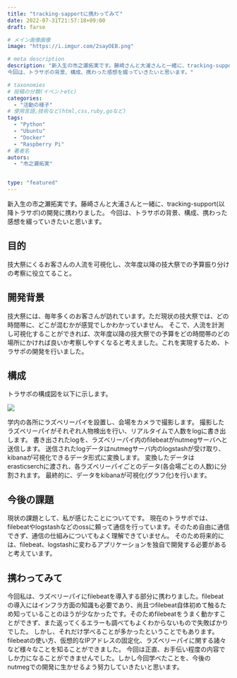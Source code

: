 ```yaml
---
title: "tracking-sapportに携わってみて"
date: 2022-07-31T21:57:18+09:00
draft: farse

# メイン画像画像
image: "https://i.imgur.com/2sayOEB.png"

# meta description
description: "新入生の市之瀬拓実です。藤崎さんと大浦さんと一緒に、tracking-support(以降トラサポ)の開発に携わりました。
今回は、トラサポの背景、構成、携わった感想を綴っていきたいと思います。"

# taxonomies
# 投稿の分類(イベントetc)
categories:
  - "活動の様子"
# 使用言語,技術など(html,css,ruby,goなど)
tags:
  - "Python"
  - "Ubuntu"
  - "Docker"
  - "Raspberry Pi"
# 著者名
autors:
  - "市之瀬拓実"


type: "featured"
---
```

新入生の市之瀬拓実です。藤崎さんと大浦さんと一緒に、tracking-support(以降トラサポ)の開発に携わりました。
今回は、トラサポの背景、構成、携わった感想を綴っていきたいと思います。

## 目的
技大祭にくるお客さんの人流を可視化し、次年度以降の技大祭での予算振り分けの考察に役立てること。

## 開発背景
技大祭には、毎年多くのお客さんが訪れています。ただ現状の技大祭では、どの時間帯に、どこが混むかが感覚でしかわかっていません。
そこで、人流を計測し可視化することができれば、次年度以降の技大祭での予算をどの時間帯のどの場所にかければ良いか考察しやすくなると考えました。これを実現するため、トラサポの開発を行いました。

## 構成
トラサポの構成図を以下に示します。

![](https://i.imgur.com/2sayOEB.png)


学内の各所にラズベリーパイを設置し、会場をカメラで撮影します。
撮影したラズベリーパイがそれぞれ人物検出を行い、リアルタイムで人数をlogに書き出します。
書き出されたlogを、ラズベリーパイ内のfilebeatがnutmegサーバへと送信します。
送信されたlogデータはnutmegサーバ内のlogstashが受け取り、kibanaが可視化できるデータ形式に変換します。
変換したデータはerasticserchに渡され、各ラズベリーパイごとのデータ(各会場ごとの人数)に分割されます。
最終的に、データをkibanaが可視化(グラフ化)を行います。

## 今後の課題
現状の課題として、私が感じたことについてです。
現在のトラサポでは、filebeatやlogstashなどのossに頼って通信を行っています。そのため自由に通信できず、通信の仕組みについてもよく理解できていません。
そのため将来的には、filebeat、logstashに変わるアプリケーションを独自で開発する必要があると考えています。

## 携わってみて
今回私は、ラズベリーパイにfilebeatを導入する部分に携わりました。filebeatの導入にはインフラ方面の知識も必要であり、尚且つfilebeat自体初めて触るため知っていることのほうが少なかったです。そのためfilebeatをうまく動かすことができず、また返ってくるエラーも調べてもよくわからないもので失敗ばかりでした。
しかし、それだけ学べることが多かったということでもあります。filebeatの使い方、仮想的なIPアドレスの固定化、ラズベリーパイに関する諸々など様々なことを知ることができました。
今回は正直、お手伝い程度の内容でしか力になることができませんでした。しかし今回学べたことを、今後のnutmegでの開発に生かせるよう努力していきたいと思います。